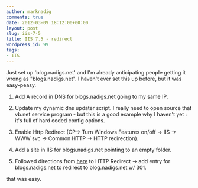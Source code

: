 ```yaml
---
author: marknadig
comments: true
date: 2012-03-09 18:12:00+00:00
layout: post
slug: iis-7-5
title: IIS 7.5 - redirect
wordpress_id: 99
tags:
- IIS
---
```


Just set up 'blog.nadigs.net' and I'm already anticipating people getting it wrong as "blogs.nadigs.net". I haven't ever set this up before, but it was easy-peasy.


  1. Add A record in DNS for blogs.nadigs.net going to my same IP.

	
  2. Update my dynamic dns updater script. I really need to open source that vb.net service program - but this is a good example why I haven't yet : it's full of hard coded config options.

	
  3. Enable Http Redirect (CP-> Turn Windows Features on/off -> IIS -> WWW svc -> Common HTTP -> HTTP redirection).

	
  4. Add a site in IIS for blogs.nadigs.net pointing to an empty folder.

	
  5. Followed directions from [here](http://www.iis.net/ConfigReference/system.webServer/httpRedirect) to HTTP Redirect -> add entry for blogs.nadigs.net to redirect to blog.nadigs.net w/ 301.


that was easy.
